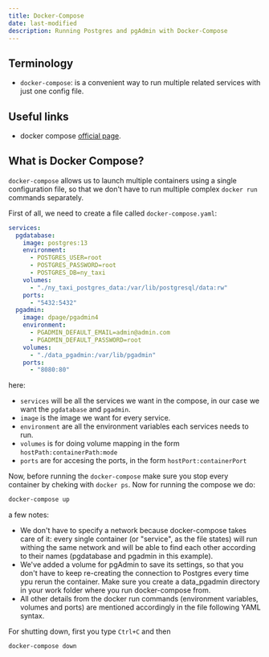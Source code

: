 ```yaml
---
title: Docker-Compose 
date: last-modified
description: Running Postgres and pgAdmin with Docker-Compose
---
```


## Terminology

- `docker-compose`: is a convenient way to run multiple related services with just one config file.

## Useful links

- docker compose [official page](https://docs.docker.com/compose/).

## What is Docker Compose?

`docker-compose` allows us to launch multiple containers using a single configuration file, so that we don't have to run multiple complex `docker run` commands separately.

First of all, we need to create a file called `docker-compose.yaml`:

```YAML
services:
  pgdatabase:
    image: postgres:13
    environment:
      - POSTGRES_USER=root
      - POSTGRES_PASSWORD=root
      - POSTGRES_DB=ny_taxi
    volumes:
      - "./ny_taxi_postgres_data:/var/lib/postgresql/data:rw"
    ports:
      - "5432:5432"
  pgadmin:
    image: dpage/pgadmin4
    environment:
      - PGADMIN_DEFAULT_EMAIL=admin@admin.com
      - PGADMIN_DEFAULT_PASSWORD=root
    volumes:
      - "./data_pgadmin:/var/lib/pgadmin"
    ports:
      - "8080:80"
```

here:

- `services` will be all the services we want in the compose, in our case we want the `pgdatabase` and `pgadmin`.
- `image` is the image we want for every service.
- `environment` are all the environment variables each services needs to run.
- `volumes` is for doing volume mapping in the form `hostPath:containerPath:mode`
- `ports` are for accesing the ports, in the form `hostPort:containerPort`

Now, before running the `docker-compose` make sure you stop every container by cheking with `docker ps`. Now for running the compose we do:

```bash
docker-compose up
```

a few notes:

- We don't have to specify a network because docker-compose takes care of it: every single container (or "service", as the file states) will run withing the same network and will be able to find each other according to their names (pgdatabase and pgadmin in this example).
- We've added a volume for pgAdmin to save its settings, so that you don't have to keep re-creating the connection to Postgres every time ypu rerun the container. Make sure you create a data_pgadmin directory in your work folder where you run docker-compose from.
- All other details from the docker run commands (environment variables, volumes and ports) are mentioned accordingly in the file following YAML syntax.

For shutting down, first you type `Ctrl+C` and then 

```bash
docker-compose down
```
